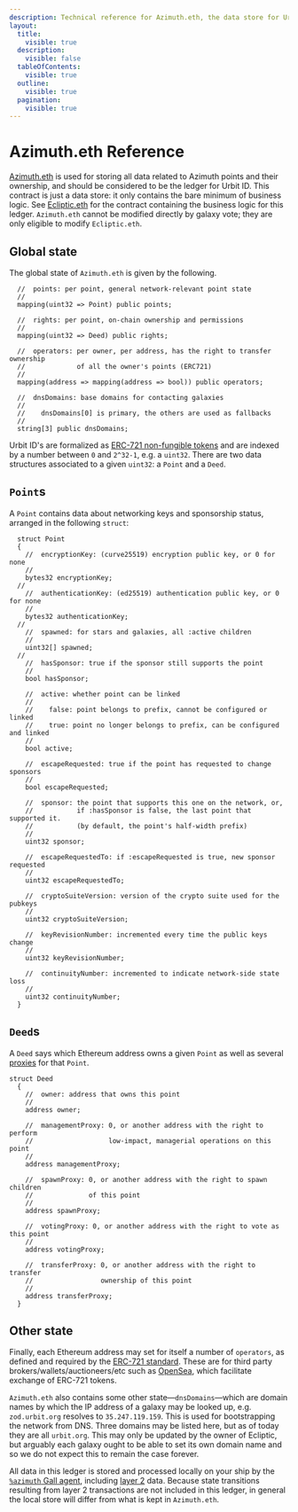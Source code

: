 ```yaml
---
description: Technical reference for Azimuth.eth, the data store for Urbit ID ownership, Points, Deeds, networking keys, and sponsorship information on Ethereum.
layout:
  title:
    visible: true
  description:
    visible: false
  tableOfContents:
    visible: true
  outline:
    visible: true
  pagination:
    visible: true
---
```


# Azimuth.eth Reference

[Azimuth.eth](https://etherscan.io/address/azimuth.eth) is used for storing all data related to Azimuth points and their ownership, and should be considered to be the ledger for Urbit ID. This contract is just a data store: it only contains the bare minimum of business logic. See [Ecliptic.eth](ecliptic.md) for the contract containing the business logic for this ledger. `Azimuth.eth` cannot be modified directly by galaxy vote; they are only eligible to modify `Ecliptic.eth`.

## Global state <a href="#global" id="global"></a>

The global state of `Azimuth.eth` is given by the following.

```solidity
  //  points: per point, general network-relevant point state
  //
  mapping(uint32 => Point) public points;

  //  rights: per point, on-chain ownership and permissions
  //
  mapping(uint32 => Deed) public rights;

  //  operators: per owner, per address, has the right to transfer ownership
  //             of all the owner's points (ERC721)
  //
  mapping(address => mapping(address => bool)) public operators;

  //  dnsDomains: base domains for contacting galaxies
  //
  //    dnsDomains[0] is primary, the others are used as fallbacks
  //
  string[3] public dnsDomains;
```

Urbit ID's are formalized as [ERC-721 non-fungible tokens](https://eips.ethereum.org/EIPS/eip-721) and are indexed by a number between `0` and `2^32-1`, e.g. a `uint32`. There are two data structures associated to a given `uint32`: a `Point` and a `Deed`.

## `Point`s <a href="#points" id="points"></a>

A `Point` contains data about networking keys and sponsorship status, arranged in the following `struct`:

```solidity
  struct Point
  {
    //  encryptionKey: (curve25519) encryption public key, or 0 for none
    //
    bytes32 encryptionKey;
  //
    //  authenticationKey: (ed25519) authentication public key, or 0 for none
    //
    bytes32 authenticationKey;
  //
    //  spawned: for stars and galaxies, all :active children
    //
    uint32[] spawned;
  //
    //  hasSponsor: true if the sponsor still supports the point
    //
    bool hasSponsor;

    //  active: whether point can be linked
    //
    //    false: point belongs to prefix, cannot be configured or linked
    //    true: point no longer belongs to prefix, can be configured and linked
    //
    bool active;

    //  escapeRequested: true if the point has requested to change sponsors
    //
    bool escapeRequested;

    //  sponsor: the point that supports this one on the network, or,
    //           if :hasSponsor is false, the last point that supported it.
    //           (by default, the point's half-width prefix)
    //
    uint32 sponsor;

    //  escapeRequestedTo: if :escapeRequested is true, new sponsor requested
    //
    uint32 escapeRequestedTo;

    //  cryptoSuiteVersion: version of the crypto suite used for the pubkeys
    //
    uint32 cryptoSuiteVersion;

    //  keyRevisionNumber: incremented every time the public keys change
    //
    uint32 keyRevisionNumber;

    //  continuityNumber: incremented to indicate network-side state loss
    //
    uint32 continuityNumber;
  }
```

## `Deed`s <a href="#deeds" id="deeds"></a>

A `Deed` says which Ethereum address owns a given `Point` as well as several [proxies](../user-manual/id/proxies.md) for that `Point`.

```solidity
struct Deed
  {
    //  owner: address that owns this point
    //
    address owner;

    //  managementProxy: 0, or another address with the right to perform
    //                   low-impact, managerial operations on this point
    //
    address managementProxy;

    //  spawnProxy: 0, or another address with the right to spawn children
    //              of this point
    //
    address spawnProxy;

    //  votingProxy: 0, or another address with the right to vote as this point
    //
    address votingProxy;

    //  transferProxy: 0, or another address with the right to transfer
    //                 ownership of this point
    //
    address transferProxy;
  }
```

## Other state <a href="#other" id="other"></a>

Finally, each Ethereum address may set for itself a number of `operators`, as defined and required by the [ERC-721 standard](https://ethereum.org/en/developers/docs/standards/tokens/erc-721/). These are for third party brokers/wallets/auctioneers/etc such as [OpenSea](http://opensea.io), which facilitate exchange of ERC-721 tokens.

`Azimuth.eth` also contains some other state—`dnsDomains`—which are domain names by which the IP address of a galaxy may be looked up, e.g. `zod.urbit.org` resolves to `35.247.119.159`. This is used for bootstrapping the network from DNS. Three domains may be listed here, but as of today they are all `urbit.org`. This may only be updated by the owner of Ecliptic, but arguably each galaxy ought to be able to set its own domain name and so we do not expect this to remain the case forever.

All data in this ledger is stored and processed locally on your ship by the [`%azimuth` Gall agent](flow.md#azimuth), including [layer 2](l2/README.md) data. Because state transitions resulting from layer 2 transactions are not included in this ledger, in general the local store will differ from what is kept in `Azimuth.eth`.
